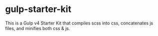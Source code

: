 # gulp-starter-kit

This is a Gulp v4 Starter Kit that compiles scss into css, concatenates js files, and minifies both css & js.
